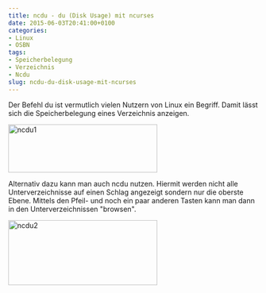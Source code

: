 ```yaml
---
title: ncdu - du (Disk Usage) mit ncurses
date: 2015-06-03T20:41:00+0100
categories:
- Linux
- OSBN
tags:
- Speicherbelegung
- Verzeichnis
- Ncdu
slug: ncdu-du-disk-usage-mit-ncurses
---
```

Der Befehl du ist vermutlich vielen Nutzern von Linux ein Begriff. Damit lässt sich die Speicherbelegung eines Verzeichnis anzeigen.

<a href="/files/ncdu1.png"><img alt="ncdu1" src="/files/ncdu1.png" style="width: 300px; height: 97px;"></a>

Alternativ dazu kann man auch ncdu nutzen. Hiermit werden nicht alle Unterverzeichnisse auf einen Schlag angezeigt sondern nur die oberste Ebene. Mittels den Pfeil- und noch ein paar anderen Tasten kann man dann in den Unterverzeichnissen "browsen".

<a href="/files/ncdu2.png"><img alt="ncdu2" src="/files/ncdu2.png" style="width: 300px; height: 131px;">
